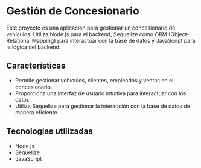 # Gestión de Concesionario

Este proyecto es una aplicación para gestionar un concesionario de vehículos. Utiliza Node.js para el backend, Sequelize como ORM (Object-Relational Mapping) para interactuar con la base de datos y JavaScript para la lógica del backend.

## Características

- Permite gestionar vehículos, clientes, empleados y ventas en el concesionario.
- Proporciona una interfaz de usuario intuitiva para interactuar con los datos.
- Utiliza Sequelize para gestionar la interacción con la base de datos de manera eficiente.

## Tecnologías utilizadas

- Node.js
- Sequelize
- JavaScript


